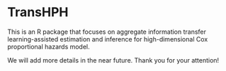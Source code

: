 # TransHPH
This is an R package that focuses on aggregate information transfer learning-assisted estimation and inference for high-dimensional Cox proportional hazards model.

We will add more details in the near future. Thank you for your attention!
